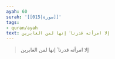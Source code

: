 ```yaml
---
ayah: 60
surah: '[[015|سورة]]'
tags:
- quran/ayah
text: إلا امرأته قدرنا ۙ إنها لمن الغابرين
---
```

> إلا امرأته قدرنا ۙ إنها لمن الغابرين

